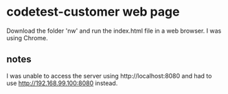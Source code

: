 # codetest-customer web page

Download the folder 'nw' and run the index.html file in a web browser.
I was using Chrome.

## notes
I was unable to access the server using http://localhost:8080
and had to use http://192.168.99.100:8080 instead.
